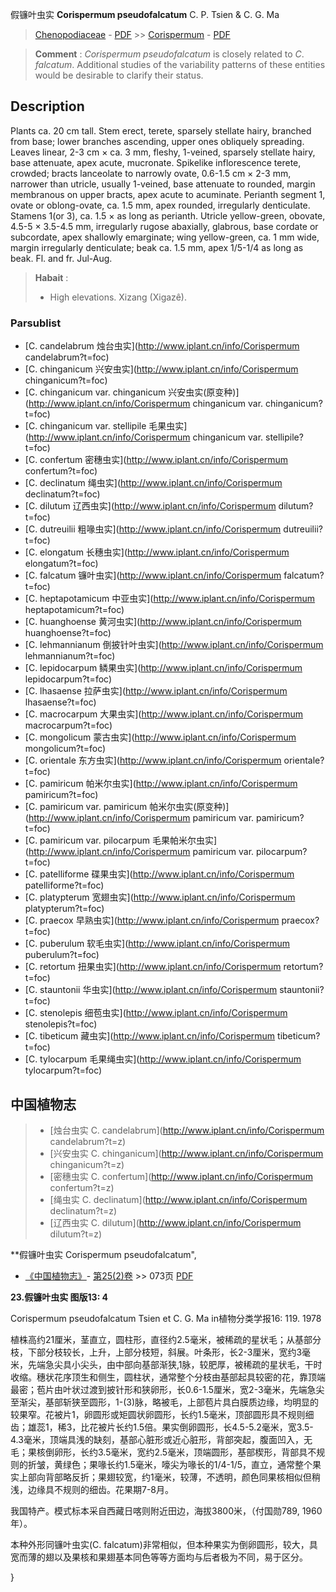 假镰叶虫实 **Corispermum pseudofalcatum** C. P. Tsien & C. G. Ma

> [Chenopodiaceae](http://www.iplant.cn/info/Chenopodiaceae?t=foc) - [PDF](http://www.iplant.cn/foc/pdf/Chenopodiaceae.pdf) >> [Corispermum](http://www.iplant.cn/info/Corispermum?t=foc) - [PDF](http://www.iplant.cn/foc/pdf/Corispermum.pdf)


> **Comment** : 
> *Corispermum* *pseudofalcatum* is closely related to *C*. *falcatum*. Additional studies of the variability patterns of these entities would be desirable to clarify their status.

## Description

Plants ca. 20 cm tall. Stem erect, terete, sparsely stellate hairy, branched from base; lower branches ascending, upper ones obliquely spreading. Leaves linear, 2-3 cm × ca. 3 mm, fleshy, 1-veined, sparsely stellate hairy, base attenuate, apex acute, mucronate. Spikelike inflorescence terete, crowded; bracts lanceolate to narrowly ovate, 0.6-1.5 cm × 2-3 mm, narrower than utricle, usually 1-veined, base attenuate to rounded, margin membranous on upper bracts, apex acute to acuminate. Perianth segment 1, ovate or oblong-ovate, ca. 1.5 mm, apex rounded, irregularly denticulate. Stamens 1(or 3), ca. 1.5 × as long as perianth. Utricle yellow-green, obovate, 4.5-5 × 3.5-4.5 mm, irregularly rugose abaxially, glabrous, base cordate or subcordate, apex shallowly emarginate; wing yellow-green, ca. 1 mm wide, margin irregularly denticulate; beak ca. 1.5 mm, apex 1/5-1/4 as long as beak. Fl. and fr. Jul-Aug.


> **Habait** : 
>* High elevations. Xizang (Xigazê).

### Parsublist

* [C.  candelabrum  烛台虫实](http://www.iplant.cn/info/Corispermum candelabrum?t=foc)
* [C.  chinganicum  兴安虫实](http://www.iplant.cn/info/Corispermum chinganicum?t=foc)
* [C.  chinganicum var. chinganicum  兴安虫实(原变种)](http://www.iplant.cn/info/Corispermum chinganicum var. chinganicum?t=foc)
* [C.  chinganicum var. stellipile  毛果虫实](http://www.iplant.cn/info/Corispermum chinganicum var. stellipile?t=foc)
* [C.  confertum  密穗虫实](http://www.iplant.cn/info/Corispermum confertum?t=foc)
* [C.  declinatum  绳虫实](http://www.iplant.cn/info/Corispermum declinatum?t=foc)
* [C.  dilutum  辽西虫实](http://www.iplant.cn/info/Corispermum dilutum?t=foc)
* [C.  dutreuilii  粗喙虫实](http://www.iplant.cn/info/Corispermum dutreuilii?t=foc)
* [C.  elongatum  长穗虫实](http://www.iplant.cn/info/Corispermum elongatum?t=foc)
* [C.  falcatum  镰叶虫实](http://www.iplant.cn/info/Corispermum falcatum?t=foc)
* [C.  heptapotamicum  中亚虫实](http://www.iplant.cn/info/Corispermum heptapotamicum?t=foc)
* [C.  huanghoense  黄河虫实](http://www.iplant.cn/info/Corispermum huanghoense?t=foc)
* [C.  lehmannianum  倒披针叶虫实](http://www.iplant.cn/info/Corispermum lehmannianum?t=foc)
* [C.  lepidocarpum  鳞果虫实](http://www.iplant.cn/info/Corispermum lepidocarpum?t=foc)
* [C.  lhasaense  拉萨虫实](http://www.iplant.cn/info/Corispermum lhasaense?t=foc)
* [C.  macrocarpum  大果虫实](http://www.iplant.cn/info/Corispermum macrocarpum?t=foc)
* [C.  mongolicum  蒙古虫实](http://www.iplant.cn/info/Corispermum mongolicum?t=foc)
* [C.  orientale  东方虫实](http://www.iplant.cn/info/Corispermum orientale?t=foc)
* [C.  pamiricum  帕米尔虫实](http://www.iplant.cn/info/Corispermum pamiricum?t=foc)
* [C.  pamiricum var. pamiricum  帕米尔虫实(原变种)](http://www.iplant.cn/info/Corispermum pamiricum var. pamiricum?t=foc)
* [C.  pamiricum var. pilocarpum  毛果帕米尔虫实](http://www.iplant.cn/info/Corispermum pamiricum var. pilocarpum?t=foc)
* [C.  patelliforme  碟果虫实](http://www.iplant.cn/info/Corispermum patelliforme?t=foc)
* [C.  platypterum  宽翅虫实](http://www.iplant.cn/info/Corispermum platypterum?t=foc)
* [C.  praecox  早熟虫实](http://www.iplant.cn/info/Corispermum praecox?t=foc)
* [C.  puberulum  软毛虫实](http://www.iplant.cn/info/Corispermum puberulum?t=foc)
* [C.  retortum  扭果虫实](http://www.iplant.cn/info/Corispermum retortum?t=foc)
* [C.  stauntonii  华虫实](http://www.iplant.cn/info/Corispermum stauntonii?t=foc)
* [C.  stenolepis  细苞虫实](http://www.iplant.cn/info/Corispermum stenolepis?t=foc)
* [C.  tibeticum  藏虫实](http://www.iplant.cn/info/Corispermum tibeticum?t=foc)
* [C.  tylocarpum  毛果绳虫实](http://www.iplant.cn/info/Corispermum tylocarpum?t=foc)


## 中国植物志

> * [烛台虫实  C.  candelabrum](http://www.iplant.cn/info/Corispermum candelabrum?t=z)
> * [兴安虫实  C.  chinganicum](http://www.iplant.cn/info/Corispermum chinganicum?t=z)
> * [密穗虫实  C.  confertum](http://www.iplant.cn/info/Corispermum confertum?t=z)
> * [绳虫实  C.  declinatum](http://www.iplant.cn/info/Corispermum declinatum?t=z)
> * [辽西虫实  C.  dilutum](http://www.iplant.cn/info/Corispermum dilutum?t=z)


**假镰叶虫实 Corispermum pseudofalcatum",

* [《中国植物志》](http://www.iplant.cn/frps)- [第25(2)卷](http://www.iplant.cn/frps/vol/25(2)) >> 073页 [PDF](http://www.iplant.cn/frps/pdf/25(2)/073a.pdf)


**23.假镰叶虫实 图版13: 4**

Corispermum pseudofalcatum Tsien et C. G. Ma in植物分类学报16: 119. 1978

植株高约21厘米，茎直立，圆柱形，直径约2.5毫米，被稀疏的星状毛；从基部分枝，下部分枝较长，上升，上部分枝短，斜展。叶条形，长2-3厘米，宽约3毫米，先端急尖具小尖头，由中部向基部渐狭,1脉，较肥厚，被稀疏的星状毛，干时收缩。穗状花序顶生和侧生，圆柱状，通常整个分枝由基部起具较密的花，靠顶端最密；苞片由叶状过渡到披针形和狭卵形，长0.6-1.5厘米，宽2-3毫米，先端急尖至渐尖，基部斩狭至圆形，1-(3)脉，略被毛，上部苞片具白膜质边缘，均明显的较果窄。花被片1，卵圆形或矩圆状卵圆形，长约1.5毫米，顶部圆形具不规则细齿；雄蕊1，稀3，比花被片长约1.5倍。果实倒卵圆形，长4.5-5.2毫米，宽3.5-4.3毫米，顶端具浅的缺刻，基部心脏形或近心脏形，背部突起，腹面凹入，无毛；果核倒卵形，长约3.5毫米，宽约2.5毫米，顶端圆形，基部楔形，背部具不规则的折皱，黄绿色；果喙长约1.5毫米，嚎尖为喙长的1/4-1/5，直立，通常整个果实上部向背部略反折；果翅较宽，约1毫米，较薄，不透明，颜色同果核相似但稍浅，边缘具不规则的细齿。花果期7-8月。

我国特产。模式标本采自西藏日喀则附近田边，海拔3800米，（付国勋789, 1960年）。

本种外形同镰叶虫实(C. falcatum)非常相似，但本种果实为倒卵圆形，较大，具宽而薄的翅以及果核和果翅基本同色等等方面均与后者极为不同，易于区分。

}